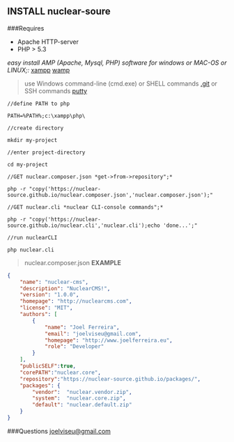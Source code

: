 ## INSTALL nuclear-soure
###Requires
- Apache  HTTP-server
- PHP > 5.3

*easy install AMP (Apache, Mysql, PHP) software for windows or MAC-OS or LINUX;:*
[xampp](https://www.apachefriends.org/pt_br/index.html)
[wamp](http://www.wampserver.com/en/)



>  use Windows command-line (cmd.exe) or SHELL commands [.git](https://git-scm.com/) or SSH commands [putty](http://www.putty.org/)

```
//define PATH to php

PATH=%PATH%;c:\xampp\php\

//create directory

mkdir my-project

//enter project-directory

cd my-project

//GET nuclear.composer.json *get->from->repository";*

php -r "copy('https://nuclear-source.github.io/nuclear.composer.json','nuclear.composer.json');"

//GET nuclear.cli *nuclear CLI-console commands";*

php -r "copy('https://nuclear-source.github.io/nuclear.cli','nuclear.cli');echo 'done...';" 

//run nuclearCLI

php nuclear.cli
```

>  nuclear.composer.json __EXAMPLE__

```json
{
    "name": "nuclear-cms",
    "description": "NuclearCMS!",
    "version": "1.0.0",
    "homepage": "http://nuclearcms.com",
    "license": "MIT",
    "authors": [
        {
            "name": "Joel Ferreira",
            "email": "joelviseu@gmail.com",
            "homepage": "http://www.joelferreira.eu",
            "role": "Developer"
        }
    ],
    "publicSELF":true,
    "corePATH":"nuclear.core",
    "repository":"https://nuclear-source.github.io/packages/",
    "packages": {
        "vendor":  "nuclear.vendor.zip",
        "system":  "nuclear.core.zip",
        "default": "nuclear.default.zip"
    }
}
```

###Questions
joelviseu@gmail.com

